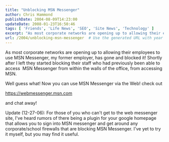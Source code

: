 ```yaml
---
title: "Unblocking MSN Messenger"
author: Chris Hammond
publishDate: 2004-08-09T14:23:00
updateDate: 2008-01-23T16:50:46
tags: [ 'Friends', 'Life News', 'SEO', 'Site News', 'Technology' ]
excerpt: "As most corporate networks are opening up to allowing their employees to use MSN Messenger, my former employer, has gone and blocked it! Shortly after I left they started blocking their staff who had previously been able to access&nbsp; MSN Messenger from within the walls of the office, from accessing MSN.  Well guess what! Now you can use MSN Messenger via the Web! check out  https://webmessenger.msn.com and chat away! Update (12-27-06): For those of you who can't get to the web messenger site, I've heard rumors of there being a plugin for your google homepage that allows you to sign into MSN messenger and get around any corporate/school firewalls that are blocking MSN Messenger. I've yet to try it myself, but you may find it..."
url: /2004/unblocking-msn-messenger  # Use the generated URL with year
---
```

<P>As most corporate networks are opening up to allowing their employees to use MSN Messenger, my former employer, has gone and blocked it! Shortly after I left they started blocking their staff who had previously been able to access&nbsp; MSN Messenger from within the walls of the office, from accessing MSN. </P> <P>Well guess what! Now you can use MSN Messenger via the Web! check out </P> <P><A href="https://webmessenger.msn.com/" mce_href="https://webmessenger.msn.com">https://webmessenger.msn.com</A></P> <P>and chat away!</P> <P>Update (12-27-06): For those of you who can't get to the web messenger site, I've heard rumors of there being a plugin for your google homepage that allows you to sign into MSN messenger and get around any corporate/school firewalls that are blocking MSN Messenger. I've yet to try it myself, but you may find it useful.</P>
